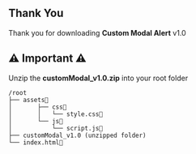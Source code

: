 Thank You
---
Thank you for downloading **Custom Modal Alert** v1.0

⚠️ Important ⚠️
---
Unzip the **customModal_v1.0.zip** into your root folder

```
/root
├── assets📁
│       ├── css📁
│       │   └── style.css📝
│       └── js📁
│           └── script.js📝
├── customModal_v1.0 (unzipped folder)
└── index.html📝
```

